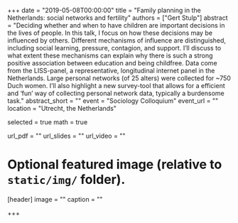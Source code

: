 +++
date = "2019-05-08T00:00:00"
title = "Family planning in the Netherlands: social networks and fertility"
authors = ["Gert Stulp"]
abstract = "Deciding whether and when to have children are important decisions in the lives of people. In this talk, I focus on how these decisions may be influenced by others. Different mechanisms of influence are distinguished, including social learning, pressure, contagion, and support. I’ll discuss to what extent these mechanisms can explain why there is such a strong positive association between education and being childfree. Data come from the LISS-panel, a representative, longitudinal internet panel in the Netherlands. Large personal networks (of 25 alters) were collected for ~750 Duch women. I’ll also highlight a new survey-tool that allows for a efficient and ‘fun’ way of collecting personal network data, typically a burdensome task."
abstract_short = ""
event = "Sociology Colloquium"
event_url = ""
location = "Utrecht, the Netherlands"

selected = true
math = true

url_pdf = ""
url_slides = ""
url_video = ""


# Optional featured image (relative to `static/img/` folder).
[header]
image = ""
caption = ""

+++
